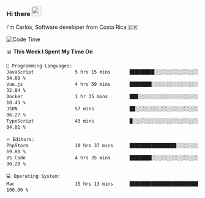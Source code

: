 ### Hi there <img src="https://media.giphy.com/media/hvRJCLFzcasrR4ia7z/giphy.gif" width="25px" height="25px">

I'm Carlos, Software developer from Costa Rica 🇨🇷

[//]: # (<a href="https://app.daily.dev/carum98"><img src="https://github.com/carum98/carum98/blob/main/devcard.svg" width="400" alt="Carlos Umaña Acevedo's Dev Card"/></a>)


<!--START_SECTION:waka-->
![Code Time](http://img.shields.io/badge/Code%20Time-13%2C345%20hrs%2046%20mins-blue)

📊 **This Week I Spent My Time On** 

```text
💬 Programming Languages: 
JavaScript               5 hrs 15 mins       █████████░░░░░░░░░░░░░░░░   34.60 % 
Vue.js                   4 hrs 59 mins       ████████░░░░░░░░░░░░░░░░░   32.84 % 
Docker                   1 hr 35 mins        ███░░░░░░░░░░░░░░░░░░░░░░   10.43 % 
JSON                     57 mins             ██░░░░░░░░░░░░░░░░░░░░░░░   06.27 % 
TypeScript               43 mins             █░░░░░░░░░░░░░░░░░░░░░░░░   04.81 % 

🔥 Editors: 
PhpStorm                 10 hrs 37 mins      █████████████████░░░░░░░░   69.80 % 
VS Code                  4 hrs 35 mins       ████████░░░░░░░░░░░░░░░░░   30.20 % 

💻 Operating System: 
Mac                      15 hrs 13 mins      █████████████████████████   100.00 % 
```


<!--END_SECTION:waka-->
